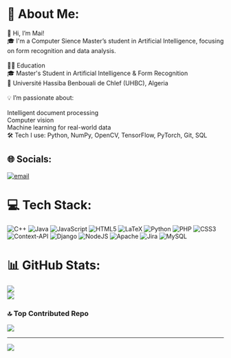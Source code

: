 # 💫 About Me:
👋 Hi, I’m Mai!<br>🎓 I'm a Computer Sience Master’s student in Artificial Intelligence, focusing on form recognition and data analysis.<br><br>👩‍🎓 Education<br>🎓 Master's Student in Artificial Intelligence & Form Recognition<br>📍 Université Hassiba Benbouali de Chlef (UHBC), Algeria<br><br>💡 I’m passionate about:<br><br>Intelligent document processing<br>Computer vision<br>Machine learning for real-world data<br>🛠️ Tech I use: Python, NumPy, OpenCV, TensorFlow, PyTorch, Git, SQL


## 🌐 Socials:
[![email](https://img.shields.io/badge/Email-D14836?logo=gmail&logoColor=white)](mailto:benbriknihad@gmail.com) 

# 💻 Tech Stack:
![C++](https://img.shields.io/badge/c++-%2300599C.svg?style=for-the-badge&logo=c%2B%2B&logoColor=white) ![Java](https://img.shields.io/badge/java-%23ED8B00.svg?style=for-the-badge&logo=openjdk&logoColor=white) ![JavaScript](https://img.shields.io/badge/javascript-%23323330.svg?style=for-the-badge&logo=javascript&logoColor=%23F7DF1E) ![HTML5](https://img.shields.io/badge/html5-%23E34F26.svg?style=for-the-badge&logo=html5&logoColor=white) ![LaTeX](https://img.shields.io/badge/latex-%23008080.svg?style=for-the-badge&logo=latex&logoColor=white) ![Python](https://img.shields.io/badge/python-3670A0?style=for-the-badge&logo=python&logoColor=ffdd54) ![PHP](https://img.shields.io/badge/php-%23777BB4.svg?style=for-the-badge&logo=php&logoColor=white) ![CSS3](https://img.shields.io/badge/css3-%231572B6.svg?style=for-the-badge&logo=css3&logoColor=white) ![Context-API](https://img.shields.io/badge/Context--Api-000000?style=for-the-badge&logo=react) ![Django](https://img.shields.io/badge/django-%23092E20.svg?style=for-the-badge&logo=django&logoColor=white) ![NodeJS](https://img.shields.io/badge/node.js-6DA55F?style=for-the-badge&logo=node.js&logoColor=white) ![Apache](https://img.shields.io/badge/apache-%23D42029.svg?style=for-the-badge&logo=apache&logoColor=white) ![Jira](https://img.shields.io/badge/jira-%230A0FFF.svg?style=for-the-badge&logo=jira&logoColor=white) ![MySQL](https://img.shields.io/badge/mysql-4479A1.svg?style=for-the-badge&logo=mysql&logoColor=white)
# 📊 GitHub Stats:
![](https://github-readme-stats.vercel.app/api?username=BenbrikNihad&theme=gruvbox_light&hide_border=false&include_all_commits=false&count_private=false)<br/>
![](https://nirzak-streak-stats.vercel.app/?user=BenbrikNihad&theme=gruvbox_light&hide_border=false)<br/>

### 🔝 Top Contributed Repo
![](https://github-contributor-stats.vercel.app/api?username=BenbrikNihad&limit=5&theme=gruvbox_light&combine_all_yearly_contributions=true)

---
[![](https://visitcount.itsvg.in/api?id=BenbrikNihad&icon=0&color=0)](https://visitcount.itsvg.in)


